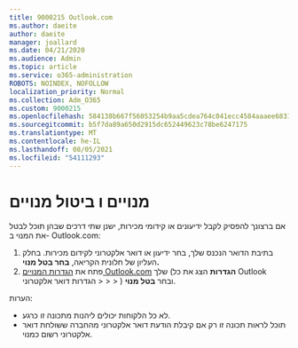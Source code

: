```yaml
---
title: 9000215 Outlook.com
ms.author: daeite
author: daeite
manager: joallard
ms.date: 04/21/2020
ms.audience: Admin
ms.topic: article
ms.service: o365-administration
ROBOTS: NOINDEX, NOFOLLOW
localization_priority: Normal
ms.collection: Adm_O365
ms.custom: 9000215
ms.openlocfilehash: 584138b667f56053254b9aa5cdea764c041ecc4584aaaee683107f21b14d61e3
ms.sourcegitcommit: b5f7da89a650d2915dc652449623c78be6247175
ms.translationtype: MT
ms.contentlocale: he-IL
ms.lasthandoff: 08/05/2021
ms.locfileid: "54111293"
---
```

# <a name="subscriptions-and-unsubscribing"></a>מנויים ו ביטול מנויים

אם ברצונך להפסיק לקבל ידיעונים או קידומי מכירות, ישנן שתי דרכים שבהן תוכל לבטל את המנוי ב- Outlook.com:

1. בתיבת הדואר הנכנס שלך, בחר ידיעון או דואר אלקטרוני לקידום מכירות. בחלק העליון של חלונית הקריאה, **בחר בטל מנוי.**
2. פתח את [הגדרות המנויים Outlook.com](https://outlook.live.com/mail/options/mail/brandsSubscriptions) שלך (**הגדרות** הצג את כל Outlook הגדרות דואר אלקטרוני  >    >    >  ) ובחר **בטל מנוי**.

הערות:

- לא כל הלקוחות יכולים ליהנות מתכונה זו כרגע.
- תוכל לראות תכונה זו רק אם קיבלת הודעת דואר אלקטרוני מהחברה ששולחת דואר אלקטרוני רשום כמנוי.